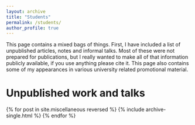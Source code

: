 ```yaml
---
layout: archive
title: "Students"
permalink: /students/
author_profile: true
---
```


This page contains a mixed bags of things. First, I have included a list of unpublished articles, notes and informal talks. Most of these were not prepared for publications, but I really wanted to make all of that information publicly available, if you use anything please cite it. This page also contains some of my appearances in various university related promotional material. 

Unpublished work and talks
======

  {% for post in site.miscellaneous reversed %}
    {% include archive-single.html %}
  {% endfor %}
